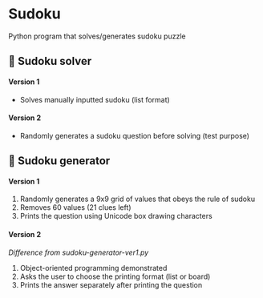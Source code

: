 # Sudoku
Python program that solves/generates sudoku puzzle
## :small_blue_diamond: Sudoku solver
#### Version 1
- Solves manually inputted sudoku (list format)
#### Version 2
- Randomly generates a sudoku question before solving (test purpose)

## :small_orange_diamond: Sudoku generator
#### Version 1
1. Randomly generates a 9x9 grid of values that obeys the rule of sudoku
2. Removes 60 values (21 clues left)
3. Prints the question using Unicode box drawing characters
#### Version 2
*Difference from sudoku-generator-ver1.py*
1. Object-oriented programming demonstrated
2. Asks the user to choose the printing format (list or board)
3. Prints the answer separately after printing the question
